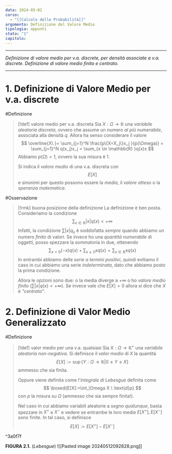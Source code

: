 ```yaml
---
data: 2024-05-02
corso:
  - "[[Calcolo delle Probabilità]]"
argomento: Definizione del Valore Medio
tipologia: appunti
stato: "1"
capitolo:
---
```

- - -
*Definizione di valore medio per v.a. discrete, per densità associate a v.a. discrete. Definizione di valore medio finito e centrato.*
- - -
# 1. Definizione di Valore Medio per v.a. discrete
#Definizione 
> [!def] valore medio per v.a. discreta
> Sia $X: \Omega \longrightarrow \mathbb{R}$ una *variabile aleatoria discreta*, ovvero che assume un numero *al più numerabile*, associata alla densità $q$. Allora ha senso considerare il valore
> $$
> \overline{X\ }= \sum_{j=1}^N \frac{p\{X=X_j\}x_j }{p(\Omega)} = \sum_{j=1}^N q(x_j)x_j = \sum_{x \in \mathbb{R} }q(x)x
> $$
> Abbiamo $p(\Omega)=1$, ovvero la sua misura è $1$. 
> 
> Si indica il *valore medio* di una v.a. discreta con
> $$
> E[X]
> $$
> e sinonimi per questo possono essere la *media*, il *valore atteso* o la *speranza matematica*.

#Osservazione 
> [!rmk] buona posizione della definizione
> La definizione è ben posta. Consideriamo la condizione
> $$
> \sum_{x \in \mathbb{R} }|x|q(x) < +\infty
> $$
> Infatti, la condizione $\sum |x| q_x$ è soddisfatta *sempre* quando abbiamo un numero *finito* di valori.
> Se invece ho una *quantità numerabile* di oggetti, posso spezzare la sommatoria in due, ottenendo
> $$
> \sum_{x <0}(-x)q(x) + \sum_{x \geq 0}x q(x) = \sum_{x \in \mathbb{R}}xq(x)
> $$
> In entrambi abbiamo delle *serie a termini positivi*, quindi evitiamo il caso in cui abbiamo una serie *indeterminata*, dato che abbiamo posto la prima condizione. 
> 
> Allora le opzioni sono due: o la media diverge a $+\infty$ o ho *valore medio finito* ($\sum |x|q(x) < +\infty$). Se invece vale che $E[X]=0$ allora si dice che $X$ è *"centrata"*.

# 2. Definizione di Valor Medio Generalizzato
#Definizione 
> [!def] valor medio per una v.a. qualsiasi
> Sia $X:\Omega \longrightarrow \mathbb{R}^+$ una *variabile aleatoria non-negativa*. Si definisce il *valor medio* di $X$ la quantità
> $$
> E[X]:=\sup\{Y:\Omega \longrightarrow \mathbb{R}| 0 \leq Y \leq X\}
> $$
> ammesso che sia finita. 
> 
> Oppure viene definita come l'*integrale di Lebesgue* definita come
> $$
> \boxed{E[X]:=\int_\Omega X \ \text{d}p}
> $$
> con $p$ la misura su $\Omega$ (ammesso che sia sempre finita!).
> 
> Nel caso in cui abbiamo variabili aleatorie a *segno qualunque*, basta spezzare in $X^+$ e $X^-$ e vedere se entrambe le loro medie $E[X^+], E[X^-]$ sono finite. In tal caso, si definisce
> $$
> E[X]:=E[X^+]-E[X^-]
> $$

^3a0f7f

**FIGURA 2.1.** (*Lebesgue*)
![[Pasted image 20240512092828.png]]